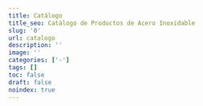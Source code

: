 ```yaml
---
title: Catálogo
title_seo: Catálogo de Productos de Acero Inoxidable
slug: '0'
url: catalogo
description: ''
image: ''
categories: ['-']
tags: []
toc: false
draft: false
noindex: true
---
```

